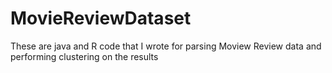 # MovieReviewDataset

These are java and R code that I wrote for parsing Moview Review data and performing clustering on the results
